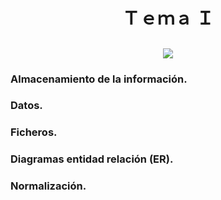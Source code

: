 <h1 align='center'>Ｔｅｍａ Ｉ</h1>

<h2 align='center'><img src="https://64.media.tumblr.com/fd89f1f02b7eb0bea51308b41f67c415/80b9c91704147b39-6b/s400x600/dfb82d523972b3c47fdabcff6404329cc3e7a56e.gifv"></h2>

<h3>Almacenamiento de la información.</h3>
<p>


</p>

<h3>Datos.</h3>
<p>


</p>

<h3>Ficheros.</h3>
<p>


</p>

<h3>Diagramas entidad relación (ER).</h3>
<p>


</p>
<h3>Normalización.</h3>
<p>


</p>